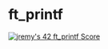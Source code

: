 # ft_printf
[![jremy's 42 ft_printf Score](https://badge42.vercel.app/api/v2/cl27cprhd001109mercwbbu5l/project/2423654)](https://github.com/JaeSeoKim/badge42)
